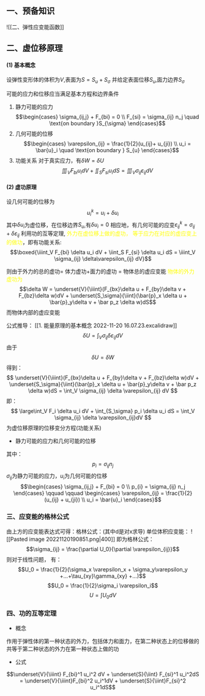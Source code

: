 ## 一、预备知识
![[二、弹性应变能函数]]

## 二、虚位移原理
#### (1) 基本概念
设弹性变形体的体积为$V$,表面为$S=S_u + S_\sigma$
并给定表面位移$S_u$,面力边界$S_{\sigma}$

可能的应力和位移应当满足基本方程和边界条件
1. 静力可能的应力
$$\begin{cases}
\sigma_{ij,j} + F_{bi} = 0 \\ 
F_{si} = \sigma_{ij} n_j \quad  \text{on boundary }S_{\sigma}
\end{cases}$$
2. 几何可能的位移
$$\begin{cases}
\varepsilon_{ij} = \frac{1}{2}(u_{ij}+ u_{ji}) \\
u_i = \bar{u}_i \quad \text{on boundary } S_{u}
\end{cases}$$
3. 功能关系
对于真实应力，有$\delta W = \delta U$
$$\iiint_V F_{bi} u_i dV + \iint_S F_{si} u_i dS = \iiint_V \sigma_{ij}\varepsilon_{ij}dV$$
#### (2) 虚功原理
设几何可能的位移为
$$u_i^k = u_i + \delta u_i$$
其中$\delta u_i$为虚位移，在位移边界$S_u$,有$\delta u_i =0$
相应地，有几何可能的应变$\varepsilon_{ij}^k =\sigma_{ij} + \delta \varepsilon_{ij}$
利用功的互等定理, <mark style="background: transparent; color: yellow">外力在虚位移上做的虚功， 等于应力在对应的虚应变上的做功</mark>，即有功能关系:
$$\boxed{\iiint_V F_{bi} \delta u_i dV + \iint_S F_{si} \delta u_i dS = \iiint_V \sigma_{ij} \delta\varepsilon_{ij} dV}$$

则由于外力的总的虚功= 体力虚功+面力的虚功 = 物体总的虚应变能
<mark style="background: transparent; color: yellow">物体的外力虚功为</mark> 
$$\delta W = \underset{V}{\iiint}(F_{bx}\delta u + F_{by}\delta v + F_{bz}\delta w)dV + \underset{S_\sigma}{\iint}(\bar{p}_x \delta u + \bar{p}_y\delta v + \bar p_z \delta w)dS$$
而物体内部的虚应变能

公式推导：
[[1. 能量原理的基本概念 2022-11-20 16.07.23.excalidraw]]
$$\delta U = \int_V \sigma_{ij} \delta \varepsilon_{ij} dV$$
由于$$\delta U = \delta W$$
得到：
$$
\underset{V}{\iiint}(F_{bx}\delta u + F_{by}\delta v + F_{bz}\delta w)dV + \underset{S_\sigma}{\iint}(\bar{p}_x \delta u + \bar{p}_y\delta v + \bar p_z \delta w)dS = \int_V \sigma_{ij} \delta \varepsilon_{ij} dV
$$
即：
$$
\large\int_V F_i \delta u_i dV + \int_{S_\sigma} p_i \delta u_i dS = \int_V \sigma_{ij} \delta \varepsilon_{ij}dV
$$
为虚位移原理的位移变分方程(功能关系)
- 静力可能的应力和几何可能的位移

其中：$$p_i = \sigma_{ij} n_j$$
$\sigma_{ij}$为静力可能的应力，$u_i$为几何可能的位移
$$\begin{cases}
\sigma_{ij,j} + F_{bi} = 0 \\
p_{i} = \sigma_{ij} n_j
\end{cases} \qquad \qquad
\begin{cases}
\varepsilon_{ij} = \frac{1}{2}(u_{ij} + u_{ji}) \\
u_i = \bar{u}_i
\end{cases}$$

### 三、应变能的格林公式

由上方的应变能表达式可得：格林公式：(其中d是对x求导)
单位体积应变能： 
![[Pasted image 20221120190851.png|400]]
即为格林公式：
$$\sigma_{ij} = \frac{\partial U_0}{\partial \varepsilon_{ij}}$$
则对于线性问题， 有：
$$U_0  = \frac{1}{2}(\sigma_x \varepsilon_x + \sigma_y\varepsilon_y +...+\tau_{xy}\gamma_{xy} +...)$$
$$U_0 = \frac{1}{2}\sigma_i \varepsilon_i$$
$$U = \int U_0 dV$$
### 四、功的互等定理
- 概念

作用于弹性体的第一种状态的外力，包括体力和面力，在第二种状态上的位移做的共等于第二种状态的外力在第一种状态上做的功

- 公式

$$\underset{V}{\iiint} F_{bi}^1 u_i^2 dV + \underset{S}{\iint} F_{si}^1 u_i^2dS = \underset{V}{\iiint}F_{bi}^2 u_i^1dV + \underset{S}{\iint}F_{si}^2 u_i^1dS$$



 